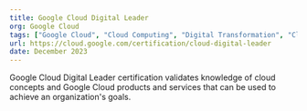 ```yaml
---
title: Google Cloud Digital Leader
org: Google Cloud
tags: ["Google Cloud", "Cloud Computing", "Digital Transformation", "Cloud Strategy"]
url: https://cloud.google.com/certification/cloud-digital-leader
date: December 2023
---
```


Google Cloud Digital Leader certification validates knowledge of cloud concepts and Google Cloud products and services that can be used to achieve an organization's goals.
